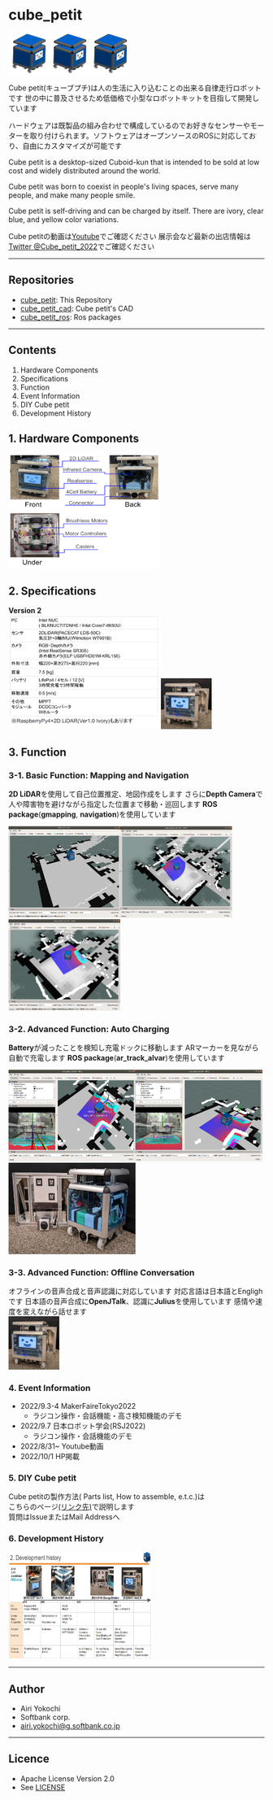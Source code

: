 # cube_petit

<img src="./pictures/Cube_petit_CAD.png" width="80"><img src="./pictures/Cube_petit_CAD.png" width="80"><img src="./pictures/Cube_petit_CAD.png" width="80">

Cube petit(キューブプチ)は人の生活に入り込むことの出来る自律走行ロボットです
世の中に普及させるため低価格で小型なロボットキットを目指して開発しています

ハードウェアは既製品の組み合わせで構成しているのでお好きなセンサーやモーターを取り付けられます。ソフトウェアはオープンソースのROSに対応しており、自由にカスタマイズが可能です

Cube petit is a desktop-sized Cuboid-kun that is intended to be sold
at low cost and widely distributed around the world.

Cube petit was born to coexist in people's living spaces,
serve many people, and make many people smile.

Cube petit is self-driving and can be charged by itself.
There are ivory, clear blue, and yellow color variations.

Cube petitの動画は[Youtube](https://youtube.com/playlist?list=PL509ZQjTHPYecUfyNaroISz6ZV1QCh2k4)でご確認ください
展示会など最新の出店情報は[Twitter @Cube_petit_2022](https://twitter.com/Cube_petit_2022)でご確認ください

---


## Repositories

* [cube_petit](https://github.com/sbgisen/cube_petit): This Repository
* [cube_petit_cad](https://github.com/sbgisen/cube_petit_cad): Cube petit's CAD
* [cube_petit_ros](https://github.com/sbgisen/cube_petit_ros): Ros packages

---

## Contents

1. Hardware Components
2. Specifications
3. Function
4. Event Information
5. DIY Cube petit
6. Development History


## 1. Hardware Components
<img src="./pictures/components.png" width="300" height="225">

## 2. Specifications
**Version 2**<br><img src="./pictures/specification.png" width="300" height="225"><img src="./pictures/Cube_petit_front.png" width="100" height="100">

## 3. Function

### 3-1. Basic Function: Mapping and Navigation
**2D LiDAR**を使用して自己位置推定、地図作成をします
さらに**Depth Camera**で人や障害物を避けながら指定した位置まで移動・巡回します
**ROS package**(**gmapping**, **navigation**)を使用しています

<img src="./pictures/gmapping.png" width="220" height="180"><img src="./pictures/navigation.png" width="220" height="180"><img src="./pictures/navigation2.png" width="220" height="180">

### 3-2. Advanced Function: Auto Charging
**Battery**が減ったことを検知し充電ドックに移動します
ARマーカーを見ながら自動で充電します
**ROS package**(**ar_track_alvar**)を使用しています

<img src="./pictures/ar_docking.png" width="250" height="180"><img src="./pictures/ar_tracking.png" width="250" height="180">
<img src="./pictures/Cube_petit_behind_with_ChargeDoc.png" width="250" height="180">

### 3-3. Advanced Function: Offline Conversation

オフラインの音声合成と音声認識に対応しています
対応言語は日本語とEnglighです
日本語の音声合成に**OpenJTalk**、認識に**Julius**を使用しています
感情や速度を変えながら話せます<br>
<img src="./pictures/Cube_petit_front.png" width="100">

### 4. Event Information

- 2022/9.3-4 MakerFaireTokyo2022
  - ラジコン操作・会話機能・高さ検知機能のデモ
- 2022/9.7 日本ロボット学会(RSJ2022)
  - ラジコン操作・会話機能のデモ
- 2022/8/31~ Youtube動画
- 2022/10/1 HP掲載

### 5. DIY Cube petit

Cube petitの製作方法( Parts list, How to assemble, e.t.c.)は<br>こちらのページ[(リンク先)](./diy_cube_petit/diy_cube_petit.md)で説明します<br>質問はIssueまたはMail Addressへ


### 6. Development History


<img src="./pictures/history.png" width="280" height="210">

---

## Author

* Airi Yokochi
* Softbank corp.
* airi.yokochi@g.softbank.co.jp

---

## Licence

* Apache License Version 2.0
* See [LICENSE](LICENSE)
